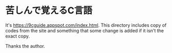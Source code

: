 # 苦しんで覚えるC言語

It's https://9cguide.appspot.com/index.html. This directory includes copy of codes from the site and something that some change is added if it isn't the exact copy.

Thanks the author.
